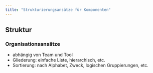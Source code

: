 ```yaml
---
title: "Strukturierungsansätze für Komponenten"
---
```

## Struktur

### Organisationsansätze

- abhängig von Team und Tool
- Gliederung: einfache Liste, hierarchisch, etc.
- Sortierung: nach Alphabet, Zweck, logischen Gruppierungen, etc.

